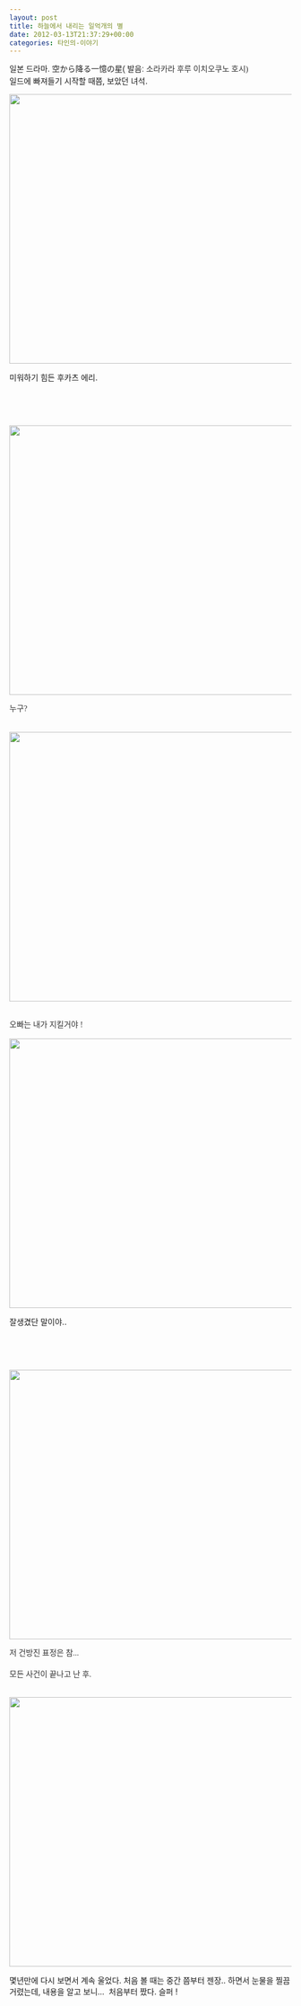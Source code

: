 ```yaml
---
layout: post
title: 하늘에서 내리는 일억개의 별
date: 2012-03-13T21:37:29+00:00
categories: 타인의-이야기
---
```

<p style="line-height: 1.5; margin: 0px; font-family: 굴림; color: #333333;"><span class="Apple-style-span" style="line-height: 14px; font-family: dotum, arial, sans-serif; color: #222222;">일본 드라마. 空から降る一憶の星( 발음: </span>소라카라 후루 이치오쿠노 호시)</p>
일드에 빠져들기 시작할 때쯤, 보았던 녀석.
<p style="text-align: center;"><img class="aligncenter" alt="" src="http://jinto.pe.kr/wp-content/uploads/1/cfile5.uf.134BFE344F5FBC1D2C614F.jpg" width="640" height="480" /></p>
미워하기 힘든 후카츠 에리.

&nbsp;

&nbsp;
<p style="text-align: center;"><img class="aligncenter" alt="" src="http://jinto.pe.kr/wp-content/uploads/1/cfile21.uf.154BFE344F5FBC1E2D7A0E.jpg" width="640" height="480" /></p>
<p style="line-height: 1.5; margin: 0px; font-family: 굴림; color: #333333;">누구?</p>
&nbsp;
<p style="text-align: center;"><img class="aligncenter" alt="" src="http://jinto.pe.kr/wp-content/uploads/1/cfile4.uf.174BFE344F5FBC1E2FD17C.jpg" width="640" height="480" /></p>
&nbsp;
<p style="line-height: 1.5; margin: 0px; font-family: 굴림; color: #333333;">오빠는 내가 지킬거야 !</p>
<p style="text-align: center;"><img class="aligncenter" alt="" src="http://jinto.pe.kr/wp-content/uploads/1/cfile9.uf.174BFE344F5FBC1F304377.jpg" width="640" height="480" /></p>
잘생겼단 말이야..

&nbsp;

&nbsp;
<p style="text-align: center;"><img class="aligncenter" alt="" src="http://jinto.pe.kr/wp-content/uploads/1/cfile6.uf.184BFE344F5FBC1F315ABC.jpg" width="640" height="480" /></p>
<p style="line-height: 1.5; margin: 0px; font-family: 굴림; color: #333333;">저 건방진 표정은 참...</p>
&nbsp;
<p style="line-height: 1.5; margin: 0px; font-family: 굴림; color: #333333;">모든 사건이 끝나고 난 후.</p>
<span class="Apple-style-span" style="font-family: 굴림; color: #333333;"> </span>
<p style="text-align: center;"><img class="aligncenter" alt="" src="http://jinto.pe.kr/wp-content/uploads/1/cfile4.uf.164BFE344F5FBC1E2E4B22.jpg" width="640" height="480" /></p>
몇년만에 다시 보면서 계속 울었다. 처음 볼 때는 중간 쯤부터 젠장.. 하면서 눈물을 찔끔거렸는데, 내용을 알고 보니...  처음부터 짰다. 슬퍼 !
